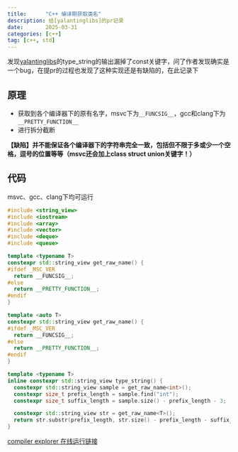 ```yaml
---
title:      "C++ 编译期获取类名"
description: 给[yalantinglibs]的pr记录
date:       2025-03-31
categories: [c++]
tag: [c++, std]
---
```


发现[yalantinglibs](https://github.com/alibaba/yalantinglibs/pull/874)的type_string的输出漏掉了const关键字，问了作者发现确实是一个bug，在提pr的过程也发现了这种实现还是有缺陷的，在此记录下

## 原理

* 获取到各个编译器下的原有名字，msvc下为`__FUNCSIG__`，gcc和clang下为`__PRETTY_FUNCTION__`
* 进行拆分截断

**【缺陷】并不能保证各个编译器下的字符串完全一致，包括但不限于多或少一个空格，逗号的位置等等（msvc还会加上class struct union关键字！）**

## 代码

msvc、gcc、clang下均可运行

``` c++
#include <string_view>
#include <iostream>
#include <array>
#include <vector>
#include <deque>
#include <queue>

template <typename T>
constexpr std::string_view get_raw_name() {
#ifdef _MSC_VER
  return __FUNCSIG__;
#else
  return __PRETTY_FUNCTION__;
#endif
}

template <auto T>
constexpr std::string_view get_raw_name() {
#ifdef _MSC_VER
  return __FUNCSIG__;
#else
  return __PRETTY_FUNCTION__;
#endif
}

template <typename T>
inline constexpr std::string_view type_string() {
  constexpr std::string_view sample = get_raw_name<int>();
  constexpr size_t prefix_length = sample.find("int");
  constexpr size_t suffix_length = sample.size() - prefix_length - 3;

  constexpr std::string_view str = get_raw_name<T>();
  return str.substr(prefix_length, str.size() - prefix_length - suffix_length);
}
```

[compiler explorer 在线运行链接](https://www.godbolt.org/z/dncsebqKv)
